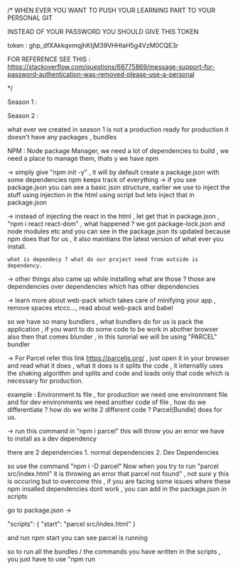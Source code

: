 /* WHEN EVER YOU WANT TO PUSH YOUR LEARNING PART TO YOUR PERSONAL GIT 

INSTEAD OF YOUR PASSWORD YOU SHOULD GIVE THIS TOKEN 

token : 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

FOR REFERENCE SEE THIS : https://stackoverflow.com/questions/68775869/message-support-for-password-authentication-was-removed-please-use-a-personal

*/

Season 1 : 

Season 2 : 

 what ever we created in season 1 is not a production ready for production it doesn't have any packages , bundles

 NPM : Node package Manager, we need a lot of dependencies to build , we need a place to manage them, thats y we have npm

-> simply give "npm init -y" , it will by default create a package.json with some dependencies
    npm keeps track of everything
-> if you see package.json you can see a basic json structure, earlier we use to inject the stuff using injection in the html using script but lets inject that in package.json

-> instead of injecting the react in the html , let get that in   package.json , 
    "npm i react react-dom" , what happened ? we got package-lock.json and node modules etc 
    and you can see in the package.json its updated because npm does that for us , it also 
    maintians the latest version of what ever you install.

    what is dependecy ? what do our project need from outside is dependency.

-> other things also came up while installing what are those ? those are   dependencies over dependencies which has other dependencies  

-> learn more about web-pack which takes care of minifying your app , remove spaces etccc..., read about web-pack and babel

so we have so many bundlers , what bundlers do for us is pack the application , if you want to do some code to be work in abother browser also then that comes blunder , in this turorial we will be using "PARCEL" bundler

-> For Parcel refer this link https://parceljs.org/ , just open it in your browser and read what it does , what it does is it splits the code , it internallly uses the shaking algorithm and splits and code and loads only that code which is necessary for production.

example : Environment.ts file , for production we need one environment file and for dev environments we need another code of file , how do we differentiate ? how do we write 2 different code ? Parcel(Bundle) does for us.

-> run this command in "npm i parcel" this will throw you an error we have to install as a dev dependency 

there are 2 dependencies 1. normal dependencies 2. Dev Dependencies 

so use the command "npm i -D parcel"
Now when you try to run "parcel src/index.html" it is throwing an error that parcel not found" , not sure y this is occuring but to overcome this , if you are facing some issues where these npm insalled  dependencies dont work , you can add in the package.json in scripts 

go to package.json -> 

  "scripts": {
    "start": "parcel src/index.html"
  }

  and run npm start you can see parcel is running

  so to run all the bundles / the commands you have written in the scripts , you just have to use "npm run <script>"

  SOLUTION TO ABOUT PARCEL ISSUE : in the above you see that when you gave parcel src/index.html it is throwing an error that parcel not found , why because parcel not defined globally , so with the help of npx you can execute such commands , you can imagine npm as sibling of npx 

  so just run "npx parcel src/index.html" 

  so yeah its not possible to run the command in the production right ? your project should be in such a way that if you export your project it should bundle everything and work. 

  its really important to know about parcel. these are all the reasons why react is fast 

  Parcel is just like small feature of "Live Server" it gets your app over localhost , now dont use live server without using that go to browser and type localhost and see your app will be loading , we have one more thing called hot module replacement / hot reloading in parcel what is it ? it is when you make some changes it will automatically be loaded. 

  what parcel does in simple way is ? when you install parcel , you ll see a folder called parcel-cache folder why is it for ? you have to find out all these things , parcel keeps all its things and configuration in its own folder called parcel-cache folder. 

  HOMEWORK - Read the documentation for parcel.

  in the documentation you can see the command you have to run for production , documentation says to run "parcel build src/index.html" but what we have learnt till now ? 

            1. run it using npx i.e "npx parcel build src/index.html" 
            2. everytime we cannot use command so configure in the script 
                 "scripts": {
                 "build": "parcel build src/index.html"
                             },
                and run "npm run build

            when we run this command , it will do lot of things , like minification , image optimization , treeshaking etc..,, 


********** IMPORTANT *****

you dont have to push all the node modules into your git hub , that is y we have package.json and package-lock.json , you can simply push these and have "npm install" this will regenerate all the dependencies in the  node modules.

WHAT TO PUSH and WHAT NOT TO PUSH 

go to .gitignore and mention all the things which you dont have to push.

Difference between Package.json and Package.lock.json

In package.json it will install with the latest version of that respective module.
In package.lock.json it will exactly show which version of that module is running , it locks the version of that module
NEVER EVER TOUCH PACKAGE_LOCK.JSON


-> What is "dist Folder" , so when you do build for production , parcel bundles all our app and creates a dist folder , its like a distribution folder, that will be the real app/ folder that will ship to the server. if you see the size difference between src and dist folder there will be huge difference , dist will compress according to its own configuration.

till now what ever we covered is not at all react , you can do all these things to simple app also :) ahahahah yes , this are somethings which ignite your apps



Lets Create a new React APP on the desktop folder
"npx create-react-app cra demo"

Now you can simply run npm run start , you will see react running on localhost:3000 , now you know how it is working :) 

generally react uses web-pack as its default bundle , but here we are learning parcel , web pack can be homework for me
             
Know about BrowserList in the package.json

HOMEWORK : Why do we want to specify specific browser list in the package.json ? because IE might not support Arrow Fucntions , ES6 yet , it might need pollyfill to understand ,
know about pollyfill. 

HOMEWORK : what is robots.txt , What is manifest.json
            in the index.html of react app , you have <noscript> tag , know what it is ? 


we have created a react app , and here we have done everything manually what create react app does for us , so lets continue with our own created app :) i.e lets continue here.


HOMEWORK : 

     1.  what is robots.txt , What is manifest.json
            in the index.html of react app , you have <noscript> tag , know what it is ? 
     2.  Read the documentation for parcel.
     3. Why do we want to specify specific browser list in the package.json ? because IE might not support Arrow Fucntions , ES6 yet , it might need pollyfill to understand ,
     4. know about pollyfill. 
     5. what is robots.txt , What is manifest.json
            in the index.html of react app , you have <noscript> tag , know what it is ? 
    6. WEB-PACK , babel
    7.NPX


ANSWERS: 

-> NPX : 
    NPX: The npx stands for Node Package Execute and it comes with the npm, when you installed npm above 5.2.0 version then automatically npx will installed. It is an npm package runner that can execute any package that you want from the npm registry without even installing that package.
-> Difference between dependencies and devDependencies : 
    A dependency is a library that a project needs to function effectively. DevDependencies are the packages a developer needs during development.
-> <noScript> : 
    The <noscript> tag defines an alternate content to be displayed to users that have disabled scripts in their browser or have a browser that doesn't support script.
    The <noscript> element can be used in both <head> and <body>. When used inside <head>, the <noscript> element could only contain <link>, <style>, and <meta> elements.
-> Why Not to Modify Pacakage-lock.json : 
  It is a generated file and is not designed to be manually edited. Its purpose is to track the entire tree of dependencies (including dependencies of dependencies) and the exact version of each dependency. You should commit package-lock. json to your code repository
-> Manifest.json : 
    Web app manifest files provide the capability to change how an installed application will look like on the user's desktop or mobile device. By modifying properties in the JSON file, you can modify a number of details in your application, including its: Name , Description etc..,
    If you're building a site that you think does not need to be installed on a device, remove the manifest and the <link> element in the HTML file that points to it.
    If you would like users to install the application on their device, modify the manifest file (or create one if you are not using CRA) with any properties that you like. The MDN documentation explains all the required and optional attributes.

      
